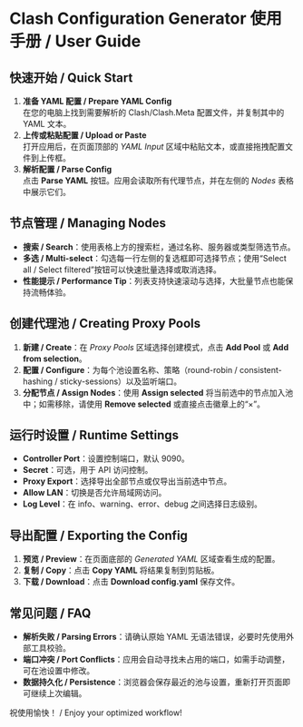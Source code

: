 # Clash Configuration Generator 使用手册 / User Guide

## 快速开始 / Quick Start
1. **准备 YAML 配置 / Prepare YAML Config**  
   在您的电脑上找到需要解析的 Clash/Clash.Meta 配置文件，并复制其中的 YAML 文本。
2. **上传或粘贴配置 / Upload or Paste**  
   打开应用后，在页面顶部的 *YAML Input* 区域中粘贴文本，或直接拖拽配置文件到上传框。
3. **解析配置 / Parse Config**  
   点击 **Parse YAML** 按钮。应用会读取所有代理节点，并在左侧的 *Nodes* 表格中展示它们。

## 节点管理 / Managing Nodes
- **搜索 / Search**：使用表格上方的搜索栏，通过名称、服务器或类型筛选节点。
- **多选 / Multi-select**：勾选每一行左侧的复选框即可选择节点；使用“Select all / Select filtered”按钮可以快速批量选择或取消选择。
- **性能提示 / Performance Tip**：列表支持快速滚动与选择，大批量节点也能保持流畅体验。

## 创建代理池 / Creating Proxy Pools
1. **新建 / Create**：在 *Proxy Pools* 区域选择创建模式，点击 **Add Pool** 或 **Add from selection**。
2. **配置 / Configure**：为每个池设置名称、策略（round-robin / consistent-hashing / sticky-sessions）以及监听端口。
3. **分配节点 / Assign Nodes**：使用 **Assign selected** 将当前选中的节点加入池中；如需移除，请使用 **Remove selected** 或直接点击徽章上的“×”。

## 运行时设置 / Runtime Settings
- **Controller Port**：设置控制端口，默认 9090。
- **Secret**：可选，用于 API 访问控制。
- **Proxy Export**：选择导出全部节点或仅导出当前选中节点。
- **Allow LAN**：切换是否允许局域网访问。
- **Log Level**：在 info、warning、error、debug 之间选择日志级别。

## 导出配置 / Exporting the Config
1. **预览 / Preview**：在页面底部的 *Generated YAML* 区域查看生成的配置。
2. **复制 / Copy**：点击 **Copy YAML** 将结果复制到剪贴板。
3. **下载 / Download**：点击 **Download config.yaml** 保存文件。

## 常见问题 / FAQ
- **解析失败 / Parsing Errors**：请确认原始 YAML 无语法错误，必要时先使用外部工具校验。
- **端口冲突 / Port Conflicts**：应用会自动寻找未占用的端口，如需手动调整，可在池设置中修改。
- **数据持久化 / Persistence**：浏览器会保存最近的池与设置，重新打开页面即可继续上次编辑。

祝使用愉快！ / Enjoy your optimized workflow!
